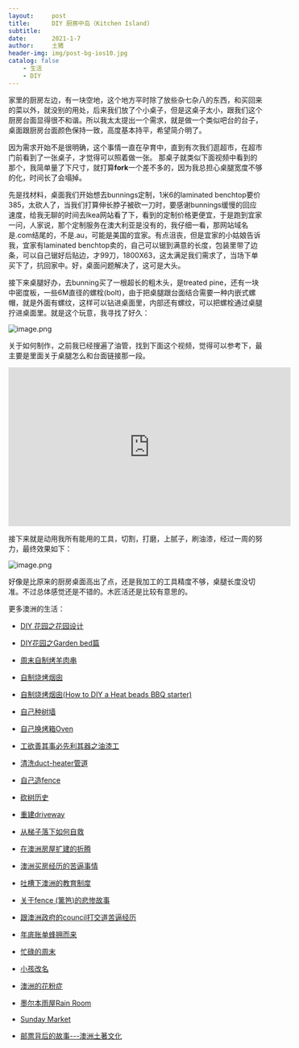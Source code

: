 ```yaml
---
layout:     post
title:      DIY 厨房中岛（Kitchen Island)
subtitle:   
date:       2021-1-7
author:     土猪
header-img: img/post-bg-ios10.jpg
catalog: false
    - 生活
    - DIY
---
```


家里的厨房左边，有一块空地，这个地方平时除了放些杂七杂八的东西，和买回来的菜以外，就没别的用处，后来我们放了个小桌子，但是这桌子太小，跟我们这个厨房台面显得很不和谐。所以我太太提出一个需求，就是做一个类似吧台的台子，桌面跟厨房台面颜色保持一致，高度基本持平，希望简介明了。





因为需求开始不是很明确，这个事情一直在孕育中，直到有次我们逛超市，在超市门前看到了一张桌子，才觉得可以照着做一张。 那桌子就类似下面视频中看到的那个，我简单量了下尺寸，就打算**fork**一个差不多的，因为我总担心桌腿宽度不够的化，时间长了会塌掉。





先是找材料，桌面我们开始想去bunnings定制，1米6的laminated benchtop要价385，太砍人了，当我们打算伸长脖子被砍一刀时，要感谢bunnings缓慢的回应速度，给我无聊的时间去Ikea网站看了下，看到的定制价格更便宜，于是跑到宜家一问，人家说，那个定制服务在澳大利亚是没有的，我仔细一看，那网站域名是.com结尾的，不是.au，可能是美国的宜家。有点沮丧，但是宜家的小姑娘告诉我，宜家有laminated benchtop卖的，自己可以锯到满意的长度，包装里带了边条，可以自己锯好后贴边，才99刀，1800X63，这太满足我们需求了，当场下单买下了，抗回家中。好，桌面问题解决了，这可是大头。





接下来桌腿好办，去bunning买了一根超长的粗木头，是treated pine，还有一块中密度板，一些6M直径的螺栓(bolt)，由于把桌腿跟台面结合需要一种内嵌式螺帽，就是外面有螺纹，这样可以钻进桌面里，内部还有螺纹，可以把螺栓通过桌腿拧进桌面里。就是这个玩意，我寻找了好久：

![image.png](https://images.hive.blog/DQmZmF2ySY5SW8CKn5mghb1D3yZp2N28X1WTrSxNaogUJwv/image.png)





关于如何制作，之前我已经搜遍了油管，找到下面这个视频，觉得可以参考下，最主要是里面关于桌腿怎么和台面链接那一段。 

<iframe width="560" height="315" src="https://www.youtube.com/embed/FeqhHYCsH0A" frameborder="0" allow="accelerometer; autoplay; clipboard-write; encrypted-media; gyroscope; picture-in-picture" allowfullscreen></iframe>



接下来就是动用我所有能用的工具，切割，打磨，上腻子，刷油漆，经过一周的努力，最终效果如下：

![image.png](https://images.hive.blog/DQmdT5ePk2soXTJekYUukAfoJrNaeS7Kt4QWWkK32xFMjZo/image.png)



好像是比原来的厨房桌面高出了点，还是我加工的工具精度不够，桌腿长度没切准。不过总体感觉还是不错的。木匠活还是比较有意思的。













更多澳洲的生活：

- [DIY 花园之花园设计](http://livinginau.life/2020/03/30/diy-garden-design/)

- [DIY花园之Garden bed篇](http://livinginau.life/2020/04/17/diy-garden-bed/)

- [周末自制烤羊肉串](http://livinginau.life/2014/03/03/%E5%91%A8%E6%9C%AB%E8%87%AA%E5%88%B6%E7%83%A4%E7%BE%8A%E8%82%89%E4%B8%B2/)

- [自制烧烤烟囱](http://livinginau.life/2014/02/20/%E8%87%AA%E5%88%B6%E7%83%A7%E7%83%A4%E7%83%9F%E5%9B%B1/)

- [自制烧烤烟囱(How to DIY a Heat beads BBQ starter)](https://steemit.com/life/@chenlocus/how-to-diy-a-heat-beads-bbq-starter)

- [自己种树墙](http://livinginau.life/2020/03/10/%E8%87%AA%E5%B7%B1%E7%A7%8D%E6%A0%91%E5%A2%99/)

- [自己换烤箱Oven](http://livinginau.life/2020/02/12/%E8%87%AA%E5%B7%B1%E6%8D%A2oven/)

- [工欲善其事必先利其器之油漆工](http://livinginau.life/2020/04/13/%E5%B7%A5%E6%AC%B2%E5%96%84%E5%85%B6%E4%BA%8B%E5%BF%85%E5%85%88%E5%88%A9%E5%85%B6%E5%99%A8%E4%B9%8B%E6%B2%B9%E6%BC%86%E5%B7%A5/)

- [清洗duct-heater管道](http://livinginau.life/2020/04/08/%E8%87%AA%E5%B7%B1%E5%8A%A8%E6%89%8B%E6%B8%85%E6%B4%97duct-heater%E7%AE%A1%E9%81%93/)

- [自己造fence](http://livinginau.life/2020/01/06/%E7%BB%88%E4%BA%8E%E9%80%A0%E5%A5%BD%E4%BA%86fence/)

- [砍树历史](http://livinginau.life/2019/12/29/%E7%A0%8D%E6%A0%91%E5%8E%86%E5%8F%B2/)

- [重建driveway](http://livinginau.life/2020/04/26/rebuild-driveway/)

- [从梯子落下如何自救](http://livinginau.life/2020/03/21/%E4%BB%8E%E6%A2%AF%E5%AD%90%E8%90%BD%E4%B8%8B%E5%A6%82%E4%BD%95%E8%87%AA%E6%95%91/)

- [在澳洲房屋扩建的折腾](http://livinginau.life/2020/03/26/%E5%9C%A8%E6%BE%B3%E6%B4%B2%E6%88%BF%E5%B1%8B%E6%89%A9%E5%BB%BA%E7%9A%84%E6%8A%98%E8%85%BE/)

- [澳洲买房经历的苦逼事情](http://livinginau.life/2019/12/18/%E6%BE%B3%E6%B4%B2%E4%B9%B0%E6%88%BF%E7%BB%8F%E5%8E%86%E7%9A%84%E8%8B%A6%E9%80%BC%E4%BA%8B%E6%83%85/)
  
- 
  [吐槽下澳洲的教育制度](http://livinginau.life/2019/12/13/%E5%90%90%E6%A7%BD%E6%BE%B3%E6%B4%B2%E6%95%99%E8%82%B2%E5%88%B6%E5%BA%A6/)

- [关于fence (篱笆)的悲惨故事](http://livinginau.life/2019/12/01/%E5%85%B3%E4%BA%8Efence%E7%9A%84%E6%82%B2%E6%83%A8%E6%95%85%E4%BA%8B/)

- [跟澳洲政府的council打交道苦逼经历](http://livinginau.life/2019/11/29/%E8%B7%9F%E6%BE%B3%E6%B4%B2%E6%94%BF%E5%BA%9C%E7%9A%84council%E6%89%93%E4%BA%A4%E9%81%93%E8%8B%A6%E9%80%BC%E7%BB%8F%E5%8E%86/)

- [年底账单蜂拥而来](http://livinginau.life/2019/11/29/%E8%B4%A6%E5%8D%95%E8%9C%82%E6%8B%A5%E8%80%8C%E6%9D%A5/)

- [忙碌的周末](http://livinginau.life/2019/11/12/%E5%BF%99%E7%A2%8C%E7%9A%84%E5%91%A8%E6%9C%AB/)

- [小孩改名](http://livinginau.life/2019/11/10/%E5%B0%8F%E5%AD%A9%E6%94%B9%E5%90%8D/)

- [澳洲的花粉症](http://livinginau.life/2018/08/10/%E6%BE%B3%E6%B4%B2%E7%9A%84%E8%8A%B1%E7%B2%89%E7%97%87/)

- [墨尔本雨屋Rain Room](http://livinginau.life/2020/01/13/rain-room/)

- [Sunday Market](http://livinginau.life/2020/01/12/Sunday-Market/)

- [邮票背后的故事---澳洲土著文化](http://livinginau.life/2018/07/10/%E9%82%AE%E7%A5%A8%E8%83%8C%E5%90%8E%E7%9A%84%E6%95%85%E4%BA%8B/)